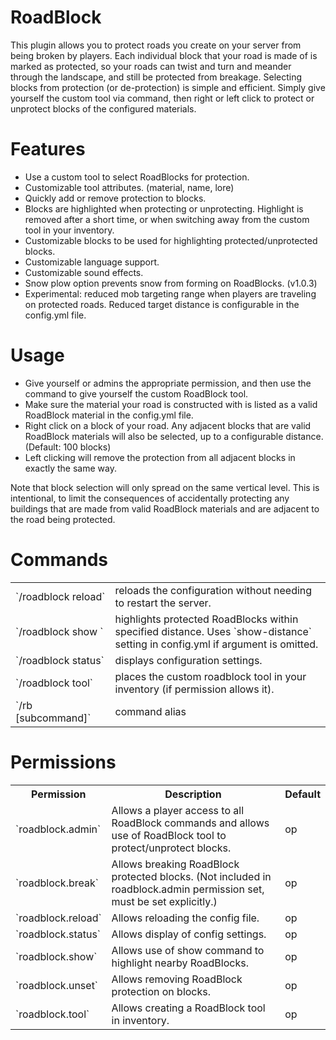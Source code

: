 # RoadBlock

This plugin allows you to protect roads you create on your server from being broken by players. Each individual block that your road is made of is marked as protected, so your roads can twist and turn and meander through the landscape, and still be protected from breakage. Selecting blocks from protection (or de-protection) is simple and efficient. Simply give yourself the custom tool via command, then right or left click to protect or unprotect blocks of the configured materials.

# Features

*   Use a custom tool to select RoadBlocks for protection.
*   Customizable tool attributes. (material, name, lore)
*   Quickly add or remove protection to blocks.
*   Blocks are highlighted when protecting or unprotecting. Highlight is removed after a short time, or when switching away from the custom tool in your inventory.
*   Customizable blocks to be used for highlighting protected/unprotected blocks.
*   Customizable language support.
*   Customizable sound effects.
*   Snow plow option prevents snow from forming on RoadBlocks. (v1.0.3)
*   Experimental: reduced mob targeting range when players are traveling on protected roads. Reduced target distance is configurable in the config.yml file.

# Usage

*   Give yourself or admins the appropriate permission, and then use the command to give yourself the custom RoadBlock tool.
*   Make sure the material your road is constructed with is listed as a valid RoadBlock material in the config.yml file.
*   Right click on a block of your road. Any adjacent blocks that are valid RoadBlock materials will also be selected, up to a configurable distance. (Default: 100 blocks)
*   Left clicking will remove the protection from all adjacent blocks in exactly the same way.

Note that block selection will only spread on the same vertical level. This is intentional, to limit the consequences of accidentally protecting any buildings that are made from valid RoadBlock materials and are adjacent to the road being protected.  

# Commands

<table>
<tbody>

<tr>
<td>`/roadblock reload`</td>
<td>reloads the configuration without needing to restart the server.</td>
</tr>

<tr>
<td>`/roadblock show <distance>`</td>
<td>highlights protected RoadBlocks within specified distance. Uses `show-distance` setting in config.yml if argument is omitted.</td>
</tr>

<tr>
<td>`/roadblock status`</td>
<td>displays configuration settings.</td>
</tr>

<tr>
<td>`/roadblock tool`</td>
<td>places the custom roadblock tool in your inventory (if permission allows it).</td>
</tr>

<tr>
<td>`/rb [subcommand]`</td>
<td>command alias</td>
</tr>

</tbody>
</table>

# Permissions

<table>
<tbody>

<tr>
<th>Permission</th>
<th>Description</th>
<th>Default</th>
</tr>

<tr>
<td>`roadblock.admin`</td>
<td>Allows a player access to all RoadBlock commands and allows use of RoadBlock tool to protect/unprotect blocks.</td>
<td>op</td>
</tr>

<tr>
<td>`roadblock.break`</td>
<td>Allows breaking RoadBlock protected blocks. (Not included in roadblock.admin permission set, must be set explicitly.)</td>
<td>op</td>
</tr>

<tr>
<td>`roadblock.reload`</td>
<td>Allows reloading the config file.</td>
<td>op</td>
</tr>

<tr>
<td>`roadblock.status`</td>
<td>Allows display of config settings.</td>
<td>op</td>
</tr>

<tr>
<td>`roadblock.show`</td>
<td>Allows use of show command to highlight nearby RoadBlocks.</td>
<td>op</td>
</tr>

<tr>
<td>`roadblock.unset`</td>
<td>Allows removing RoadBlock protection on blocks.</td>
<td>op</td>
</tr>

<tr>
<td>`roadblock.tool`</td>
<td>Allows creating a RoadBlock tool in inventory.</td>
<td>op</td>
</tr>
</tbody>
</table>
